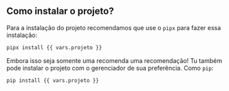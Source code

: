 ## Como instalar o projeto?

Para a instalação do projeto recomendamos que use o `pipx` para fazer essa instalação:

```bash
pipx install {{ vars.projeto }}
```

Embora isso seja somente uma recomenda uma recomendação! Tu também pode instalar o projeto com o gerenciador de sua 
preferência. Como `pip`:

```bash
pip install {{ vars.projeto }}
```